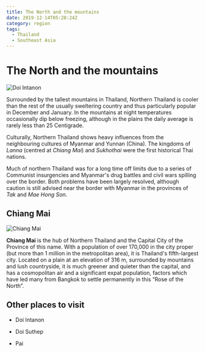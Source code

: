 ```yaml
---
title: The North and the mountains 
date: 2019-12-14T05:28:24Z
category: region
tags:
  - Thailand
  - Southeast Asia
---
```


# The North and the mountains

![Doi Intanon](https://upload.wikimedia.org/wikipedia/commons/thumb/1/17/Naphamethinidon%2C_Naphaphonphumisiri_near_summit_of_Doi_Inthanon.jpg/1024px-Naphamethinidon%2C_Naphaphonphumisiri_near_summit_of_Doi_Inthanon.jpg)

Surrounded by the tallest mountains in Thailand, Northern Thailand is cooler than the rest of the usually sweltering country and thus particularly popular in December and January. In the mountains at night temperatures occasionally dip below freezing, although in the plains the daily average is rarely less than 25 Centigrade.

Culturally, Northern Thailand shows heavy influences from the neighbouring cultures of Myanmar and Yunnan (China). The kingdoms of _Lanna_ (centred at _Chiang Mai_) and _Sukhothai_ were the first historical Thai nations.

Much of northern Thailand was for a long time off limits due to a series of Communist insurgencies and Myanmar's drug battles and civil wars spilling over the border. Both problems have been largely resolved, although caution is still advised near the border with Myanmar in the provinces of _Tak_ and _Mae Hong Son_.

## Chiang Mai
<WishWidget	country="TH"	city="Chiang Mai"	picture="https://wikitravel.org/upload/shared//4/46/Chiang_Mai_Banner.jpg" label="true"></WishWidget>

![Chiang Mai](https://wikitravel.org/upload/shared//4/46/Chiang_Mai_Banner.jpg)

**Chiang Mai** is the hub of Northern Thailand and the Capital City of the Province of this name. With a population of over 170,000 in the city proper (but more than 1 million in the metropolitan area), it is Thailand's fifth-largest city. Located on a plain at an elevation of 316 m, surrounded by mountains and lush countryside, it is much greener and quieter than the capital, and has a cosmopolitan air and a significant expat population, factors which have led many from Bangkok to settle permanently in this “Rose of the North”.

## Other places to visit

- Doi Intanon <WishWidget	country="TH" city="Chiang Mai" activity="Doi Intanon"></WishWidget>

- Doi Suthep <WishWidget country="TH"	city="Chiang Mai"	activity="Doi Suthep"></WishWidget>

- Pai <WishWidget	country="TH"	city="Pai"	picture="https://wikitravel.org/upload/shared//thumb/e/ec/Huai_Nam_Dang_National_Park.jpg/300px-Huai_Nam_Dang_National_Park.jpg"></WishWidget>
